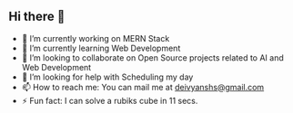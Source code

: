 ## Hi there 👋

- 🔭 I’m currently working on MERN Stack
- 🌱 I’m currently learning Web Development
- 👯 I’m looking to collaborate on Open Source projects related to AI and Web Development 
- 🤔 I’m looking for help with Scheduling my day
- 📫 How to reach me: You can mail me at deivyanshs@gmail.com
- ⚡ Fun fact: I can solve a rubiks cube in 11 secs.

<!--
**striver-24/striver-24** is a ✨ _special_ ✨ repository because its `README.md` (this file) appears on your GitHub profile.

Here are some ideas to get you started:

- 🔭 I’m currently working on ...
- 🌱 I’m currently learning ...
- 👯 I’m looking to collaborate on ...
- 🤔 I’m looking for help with ...
- 💬 Ask me about ...
- 📫 How to reach me: ...
- 😄 Pronouns: ...
- ⚡ Fun fact: ...
-->

